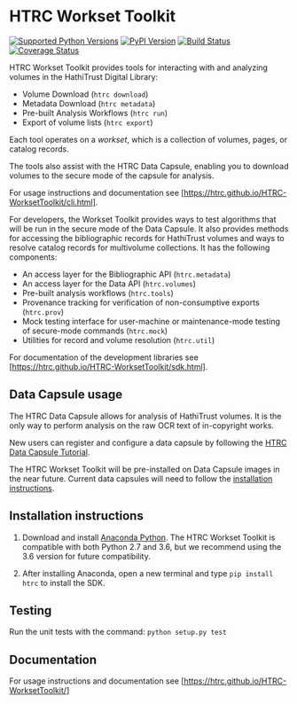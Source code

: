 # HTRC Workset Toolkit
[![Supported Python Versions](https://img.shields.io/pypi/pyversions/htrc.svg)](https://pypi.python.org/pypi/htrc)
[![PyPI Version](https://img.shields.io/pypi/v/htrc.svg)](https://pypi.python.org/pypi/htrc)
[![Build Status](https://travis-ci.org/htrc/HTRC-WorksetToolkit.svg?branch=master)](https://travis-ci.org/htrc/HTRC-WorksetToolkit)
[![Coverage Status](https://coveralls.io/repos/github/htrc/HTRC-WorksetToolkit/badge.svg?branch=master)](https://coveralls.io/github/htrc/HTRC-WorksetToolkit?branch=master)

HTRC Workset Toolkit provides tools for interacting with and analyzing volumes in the HathiTrust Digital Library:

- Volume Download (`htrc download`)
- Metadata Download (`htrc metadata`)
- Pre-built Analysis Workflows (`htrc run`)
- Export of volume lists (`htrc export`)

Each tool operates on a *workset*, which is a collection of volumes, pages, or catalog records. 

The tools also assist with the HTRC Data Capsule, enabling you to download volumes to the secure mode of the capsule for analysis.

For usage instructions and documentation see [https://htrc.github.io/HTRC-WorksetToolkit/cli.html].

For developers, the Workset Toolkit provides ways to test algorithms that will be run in the secure mode of the Data Capsule. It also provides methods for accessing the bibliographic records for HathiTrust volumes and ways to resolve catalog records for multivolume collections. It has the following components:

- An access layer for the Bibliographic API (`htrc.metadata`)
- An access layer for the Data API (`htrc.volumes`)
- Pre-built analysis workflows (`htrc.tools`)
- Provenance tracking for verification of non-consumptive exports (`htrc.prov`)
- Mock testing interface for user-machine or maintenance-mode testing of
  secure-mode commands (`htrc.mock`)
- Utilities for record and volume resolution (`htrc.util`)

For documentation of the development libraries see [https://htrc.github.io/HTRC-WorksetToolkit/sdk.html].

## Data Capsule usage
The HTRC Data Capsule allows for analysis of HathiTrust volumes. It is the only way to perform analysis on the raw OCR text of in-copyright works.

New users can register and configure a data capsule by following the [HTRC Data Capsule Tutorial](https://wiki.htrc.illinois.edu/display/COM/HTRC+Data+Capsule+Tutorial).

The HTRC Workset Toolkit will be pre-installed on Data Capsule images in the near future. Current data capsules will need to follow the [installation instructions](#installation-instructions).


## Installation instructions

1. Download and install [Anaconda Python](https://www.continuum.io/downloads). The HTRC Workset Toolkit is compatible with both Python 2.7 and 3.6, but we recommend using the 3.6 version for future compatibility.

2. After installing Anaconda, open a new terminal and type `pip install htrc` to install the SDK.

## Testing

Run the unit tests with the command: `python setup.py test`


## Documentation
For usage instructions and documentation see [https://htrc.github.io/HTRC-WorksetToolkit/]
